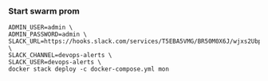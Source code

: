 ###  Start swarm prom





 

```shell
ADMIN_USER=admin \
ADMIN_PASSWORD=admin \
SLACK_URL=https://hooks.slack.com/services/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 \
SLACK_CHANNEL=devops-alerts \
SLACK_USER=devops-alerts \
docker stack deploy -c docker-compose.yml mon
```

